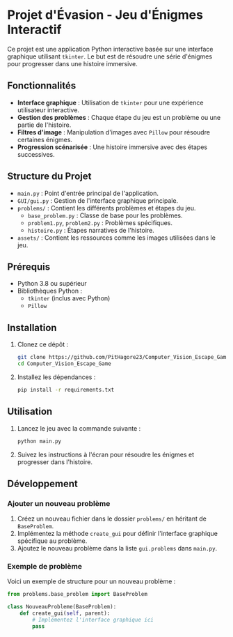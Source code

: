 # Projet d'Évasion - Jeu d'Énigmes Interactif

Ce projet est une application Python interactive basée sur une interface graphique utilisant `tkinter`. Le but est de résoudre une série d'énigmes pour progresser dans une histoire immersive.

## Fonctionnalités

- **Interface graphique** : Utilisation de `tkinter` pour une expérience utilisateur interactive.
- **Gestion des problèmes** : Chaque étape du jeu est un problème ou une partie de l'histoire.
- **Filtres d'image** : Manipulation d'images avec `Pillow` pour résoudre certaines énigmes.
- **Progression scénarisée** : Une histoire immersive avec des étapes successives.

## Structure du Projet

- `main.py` : Point d'entrée principal de l'application.
- `GUI/gui.py` : Gestion de l'interface graphique principale.
- `problems/` : Contient les différents problèmes et étapes du jeu.
  - `base_problem.py` : Classe de base pour les problèmes.
  - `problem1.py`, `problem2.py` : Problèmes spécifiques.
  - `histoire.py` : Étapes narratives de l'histoire.
- `assets/` : Contient les ressources comme les images utilisées dans le jeu.

## Prérequis

- Python 3.8 ou supérieur
- Bibliothèques Python :
  - `tkinter` (inclus avec Python)
  - `Pillow`

## Installation

1. Clonez ce dépôt :
   ```bash
   git clone https://github.com/PitHagore23/Computer_Vision_Escape_Game.git
   cd Computer_Vision_Escape_Game
   ```

2. Installez les dépendances :
   ```bash
   pip install -r requirements.txt
   ```

## Utilisation

1. Lancez le jeu avec la commande suivante :
   ```bash
   python main.py
   ```

2. Suivez les instructions à l'écran pour résoudre les énigmes et progresser dans l'histoire.

## Développement

### Ajouter un nouveau problème

1. Créez un nouveau fichier dans le dossier `problems/` en héritant de `BaseProblem`.
2. Implémentez la méthode `create_gui` pour définir l'interface graphique spécifique au problème.
3. Ajoutez le nouveau problème dans la liste `gui.problems` dans `main.py`.

### Exemple de problème

Voici un exemple de structure pour un nouveau problème :
```python
from problems.base_problem import BaseProblem

class NouveauProbleme(BaseProblem):
    def create_gui(self, parent):
        # Implémentez l'interface graphique ici
        pass
```

